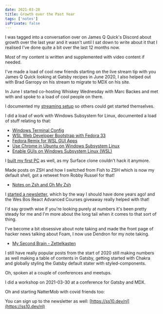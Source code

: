 ```yaml
---
date: 2021-03-28
title: Growth over the Past Year
tags: ['notes']
isPrivate: false
---
```


<script>
  import YouTube from '$lib/components/youtube.svelte'
</script>

I was tagged into a conversation over on James Q Quick's Discord about
growth over the last year and it wasn't until I sat down to write
about it that I realised I've done quite a bit over the last 12 months
now.

Most of my content is written and supplemented with video content if
needed.

I've made a load of cool new friends starting on the live stream tip
with you James Q Quick looking at Gatsby recipes in June 2020, I also
helped out with Brad Garropy on his stream to migrate to MDX on his
site.

In June I started co-hosting Whiskey Wednesday with Marc Backes and
met with and spoke to a load of cool people on there.

I documented my [streaming setup] so others could get started
themselves.

I did a load of work with Windows Subsystem for Linux, documented a
load of stuff relating to that:

- [Windows Terminal Config]
- [WSL Web Developer Bootstrap with Fedora 33]
- [Fedora Remix for WSL GUI Apps]
- [Use Chrome in Ubuntu on Windows Subsystem Linux]
- [Enable GUIs on Windows Subsystem Linux (WSL)]

I [built my first PC] as well, as my Surface clone couldn't hack it
anymore.

Made posts on ZSH and how I switched from Fish to ZSH which is now my
default shell, got a retweet from Robby Russel for that!

- [Notes on Zsh and Oh My Zsh]

I [started a newsletter], which by the way I should have done years
ago! and the Wes Bos React Advanced Courses giveaway really helped
with that!

I'd say growth wise if you're looking purely at numbers it's been
pretty steady for me and I'm more about the long tail when it comes to
that sort of thing.

I've become a bit obsessive about note taking and made the front page
of hacker news talking about Foam, I now use Dendron for my note
taking.

- [My Second Brain - Zettelkasten]

I still have really popular posts from the start of 2020 still making
numbers as well making a table of contents in Gatsby, getting started
with Chakra and globally styling the Gatsby default stater with
styled-components.

Oh, spoken at a couple of conferences and meetups.

I did a workshop on 2021-03-30 at a conference for Gatsby and MDX.

<YouTube youTubeId="Mg19wDM4wS8" />

Oh and starting NatterMob with covid friends too:

<YouTube youTubeId="tJHV96jVlKg" />

You can sign up to the newsletter as well:
[https://ss10.dev/nl](https://ss10.dev/nl)

[streaming setup]:
  https://scottspence.com/2020/10/08/getting-started-with-youtube/
[windows terminal config]:
  https://scottspence.com/2021/01/14/windows-terminal-config/
[wsl web developer bootstrap with fedora 33]:
  https://scottspence.com/2021/01/06/fedora-bootstrap-from-scratch/
[fedora remix for wsl gui apps]:
  https://toast.scottspence.com/2021/01/05/fedora-remix-for-wsl-gui-apps/
[use chrome in ubuntu on windows subsystem linux]:
  https://toast.scottspence.com/2021/01/05/use-chrome-in-ubuntu-wsl/
[enable guis on windows subsystem linux (wsl)]:
  https://toast.scottspence.com/2020/12/09/gui-with-wsl/
[notes on zsh and oh my zsh]:
  https://toast.scottspence.com/2020/12/08/zsh-and-oh-my-zsh/
[built my first pc]:
  https://toast.scottspence.com/2020/05/30/first-time-pc-build/
[started a newsletter]: https://ss10.dev/nl
[my second brain - zettelkasten]:
  https://toast.scottspence.com/2020/07/17/my-second-brain-zettelkasten/
